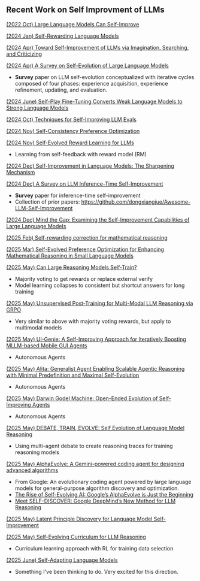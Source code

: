 ## Recent Work on Self Improvment of LLMs

[(2022 Oct) Large Language Models Can Self-Improve](https://arxiv.org/abs/2210.11610)

[(2024 Jan) Self-Rewarding Language Models](https://arxiv.org/abs/2401.10020)

[(2024 Apr) Toward Self-Improvement of LLMs via Imagination, Searching, and Criticizing](https://arxiv.org/abs/2404.12253)

[(2024 Apr) A Survey on Self-Evolution of Large Language Models](https://arxiv.org/abs/2404.14387)

- **Survey** paper on LLM self-evolution conceptualized with iterative cycles composed of four phases: experience acquisition, experience refinement, updating, and evaluation.

[(2024 June) Self-Play Fine-Tuning Converts Weak Language Models to Strong Language Models](https://arxiv.org/abs/2401.01335)

[(2024 Oct) Techniques for Self-Improving LLM Evals](https://arize.com/blog/techniques-for-self-improving-llm-evals/)

[(2024 Nov) Self-Consistency Preference Optimization](https://arxiv.org/abs/2411.04109)

[(2024 Nov) Self-Evolved Reward Learning for LLMs](https://arxiv.org/abs/2411.00418)

- Learning from self-feedback with reward model (RM)

[(2024 Dec) Self-Improvement in Language Models: The Sharpening Mechanism](https://arxiv.org/abs/2412.01951)

[(2024 Dec) A Survey on LLM Inference-Time Self-Improvement](https://arxiv.org/pdf/2412.14352)

- **Survey** paper for inference-time self-improvement
- Collection of prior papers: https://github.com/dongxiangjue/Awesome-LLM-Self-Improvement

[(2024 Dec) Mind the Gap: Examining the Self-Improvement Capabilities of Large Language Models](https://arxiv.org/abs/2412.02674)

[(2025 Feb) Self-rewarding correction for mathematical reasoning](https://arxiv.org/abs/2502.19613)

[(2025 Mar) Self-Evolved Preference Optimization for Enhancing Mathematical Reasoning in Small Language Models](https://arxiv.org/abs/2503.04813)

[(2025 May) Can Large Reasoning Models Self-Train?](https://arxiv.org/abs/2505.21444)

- Majority voting to get rewards or replace external verify
- Model learning collapses to consistent but shortcut answers for long training

[(2025 May) Unsupervised Post-Training for Multi-Modal LLM Reasoning via GRPO](https://arxiv.org/abs/2505.22453)

- Very similar to above with majority voting rewards, but apply to multimodal models

[(2025 May) UI-Genie: A Self-Improving Approach for Iteratively Boosting MLLM-based Mobile GUI Agents](https://arxiv.org/abs/2505.21496)

- Autonomous Agents

[(2025 May) Alita: Generalist Agent Enabling Scalable Agentic Reasoning with Minimal Predefinition and Maximal Self-Evolution](https://arxiv.org/abs/2505.20286)

- Autonomous Agents

[(2025 May) Darwin Godel Machine: Open-Ended Evolution of Self-Improving Agents](https://arxiv.org/abs/2505.22954)

- Autonomous Agents

[(2025 May) DEBATE, TRAIN, EVOLVE: Self Evolution of Language Model Reasoning](https://arxiv.org/abs/2505.15734)

- Using multi-agent debate to create reasoning traces for training reasoning models

[(2025 May) AlphaEvolve: A Gemini-powered coding agent for designing advanced algorithms](https://deepmind.google/discover/blog/alphaevolve-a-gemini-powered-coding-agent-for-designing-advanced-algorithms/)

- From Google: An evolutionary coding agent powered by large language models for general-purpose algorithm discovery and optimization.
- [The Rise of Self-Evolving AI: Google’s AlphaEvolve is Just the Beginning](https://www.linkedin.com/pulse/rise-self-evolving-ai-googles-alphaevolve-just-beginning-reddy-oqojc)
- [Meet SELF-DISCOVER: Google DeepMind’s New Method for LLM Reasoning](https://jrodthoughts.medium.com/meet-self-discover-google-deepminds-new-method-for-llm-reasoning-4f3fdc547926)

[(2025 May) Latent Principle Discovery for Language Model Self-Improvement](https://arxiv.org/abs/2505.16927)

[(2025 May) Self-Evolving Curriculum for LLM Reasoning](https://arxiv.org/abs/2505.14970)

- Curriculum learning approach with RL for training data selection

[(2025 June) Self-Adapting Language Models](https://arxiv.org/pdf/2506.10943)

- Something I've been thinking to do. Very excited for this direction.
